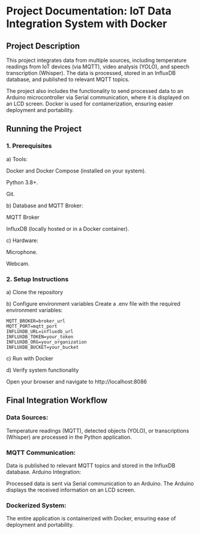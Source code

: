 # Project Documentation: IoT Data Integration System with Docker

## Project Description
This project integrates data from multiple sources, including temperature readings from IoT devices (via MQTT), video analysis (YOLO), and speech transcription (Whisper). 
The data is processed, stored in an InfluxDB database, and published to relevant MQTT topics. 

The project also includes the functionality to send processed data to an Arduino microcontroller via Serial communication, where it is displayed on an LCD screen. Docker is used for containerization, ensuring easier deployment and portability.
## Running the Project
### 1. Prerequisites
   
a) Tools:

Docker and Docker Compose (installed on your system).

Python 3.8+.

Git.

b) Database and MQTT Broker:

MQTT Broker

InfluxDB (locally hosted or in a Docker container).

c) Hardware:

Microphone.

Webcam.

### 2. Setup Instructions

a) Clone the repository

b) Configure environment variables
Create a .env file with the required environment variables:
```
MQTT_BROKER=broker_url
MQTT_PORT=mqtt_port
INFLUXDB_URL=influxdb_url
INFLUXDB_TOKEN=your_token
INFLUXDB_ORG=your_organization
INFLUXDB_BUCKET=your_bucket
```
c) Run with Docker

d) Verify system functionality

Open your browser and navigate to http://localhost:8086

## Final Integration Workflow
### Data Sources:

Temperature readings (MQTT), detected objects (YOLO), or transcriptions (Whisper) are processed in the Python application.
### MQTT Communication:

Data is published to relevant MQTT topics and stored in the InfluxDB database.
Arduino Integration:

Processed data is sent via Serial communication to an Arduino.
The Arduino displays the received information on an LCD screen.

### Dockerized System:

The entire application is containerized with Docker, ensuring ease of deployment and portability.
